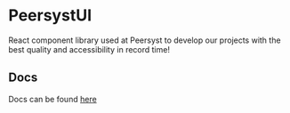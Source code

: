 # PeersystUI

React component library used at Peersyst to develop our projects with the best quality and accessibility in record time!

## Docs

Docs can be found [here](https://dev.peersyst.com/react-components)
